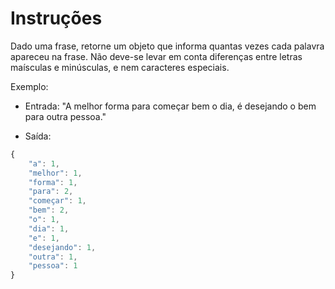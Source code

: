 # Instruções

Dado uma frase, retorne um objeto que informa quantas vezes cada palavra apareceu na frase.
Não deve-se levar em conta diferenças entre letras maísculas e minúsculas, e nem caracteres especiais.

Exemplo:

- Entrada: "A melhor forma para começar bem o dia, é desejando o bem para outra pessoa."

- Saída:

```js
{
    "a": 1,
    "melhor": 1,
    "forma": 1,
    "para": 2,
    "começar": 1,
    "bem": 2,
    "o": 1,
    "dia": 1,
    "e": 1,
    "desejando": 1,
    "outra": 1,
    "pessoa": 1
}
```
